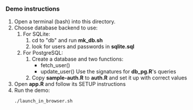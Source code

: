 ### Demo instructions

1. Open a terminal (bash) into this directory.
1. Choose database backend to use:
    1. For SQLite:
        1. cd to "db" and run **mk_db.sh**
        1. look for users and passwords in **sqlite.sql**
    1. For PostgreSQL:
        1. Create a database and two functions:
            - fetch_user()
            - update_user()
           Use the signatures for **db_pg.R**'s queries
        1. Copy **sample-auth.R** to **auth.R** and set it up with correct values
1. Open **app.R** and follow its SETUP instructions
1. Run the demo:
    ```bash
    ./launch_in_browser.sh
    ```
